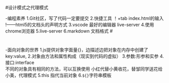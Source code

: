 #设计模式之代理模式

-编程素养
1.Git社区，写了代码一定要提交
2.快捷工具
！+tab index.html的输入
!——html5的文档头的声明方式
3.vscode 最好的编辑器
   live-server
4.使用chrome浏览器
5.live-server
6.markdown 文档格式
 #<h1></h1>

 -面向对象的世界
   1.js提供对象字面量{}，边描述边把对象在内存中创建了
       key:value,
   2.对象由方法和属性构成（现实到代码的虚拟）
   3.参数:形参和实参
   4.接口:interface    
     不同的对象具有相同的方法，可以互换使用
     小红代替小黄收花，替邹同学送花给小美，代理模式
   5.this 指代当前对象
   6.`${}`字符串模板
   
